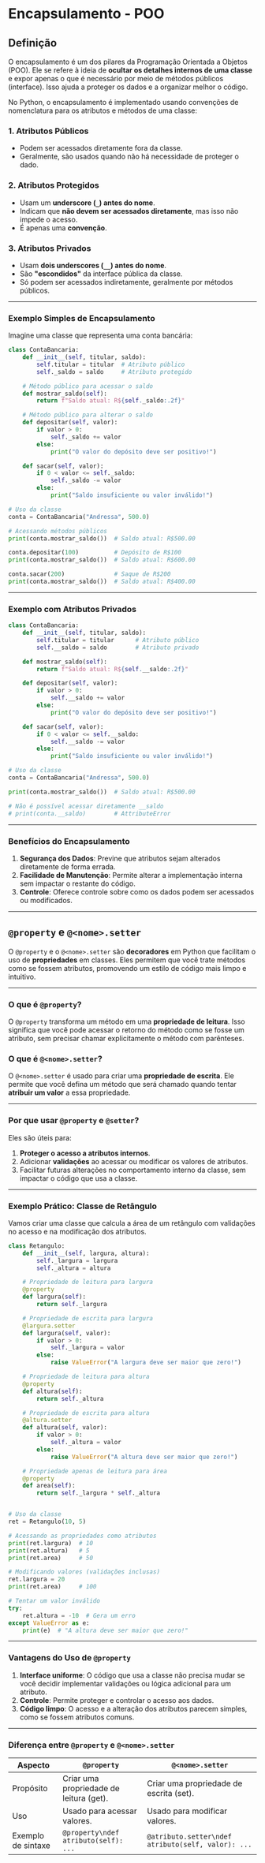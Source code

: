 # Encapsulamento - POO

## Definição

O encapsulamento é um dos pilares da Programação Orientada a Objetos (POO). Ele se refere à ideia de **ocultar os detalhes internos de uma classe** e expor apenas o que é necessário por meio de métodos públicos (interface). Isso ajuda a proteger os dados e a organizar melhor o código.

No Python, o encapsulamento é implementado usando convenções de nomenclatura para os atributos e métodos de uma classe:

### 1. **Atributos Públicos**

- Podem ser acessados diretamente fora da classe.
- Geralmente, são usados quando não há necessidade de proteger o dado.

### 2. **Atributos Protegidos**

- Usam um **underscore (`_`) antes do nome**.
- Indicam que **não devem ser acessados diretamente**, mas isso não impede o acesso.
- É apenas uma **convenção**.

### 3. **Atributos Privados**

- Usam **dois underscores (`__`) antes do nome**.
- São **"escondidos"** da interface pública da classe.
- Só podem ser acessados indiretamente, geralmente por métodos públicos.

---

### Exemplo Simples de Encapsulamento

Imagine uma classe que representa uma conta bancária:

```python
class ContaBancaria:
    def __init__(self, titular, saldo):
        self.titular = titular  # Atributo público
        self._saldo = saldo     # Atributo protegido

    # Método público para acessar o saldo
    def mostrar_saldo(self):
        return f"Saldo atual: R${self._saldo:.2f}"

    # Método público para alterar o saldo
    def depositar(self, valor):
        if valor > 0:
            self._saldo += valor
        else:
            print("O valor do depósito deve ser positivo!")

    def sacar(self, valor):
        if 0 < valor <= self._saldo:
            self._saldo -= valor
        else:
            print("Saldo insuficiente ou valor inválido!")

# Uso da classe
conta = ContaBancaria("Andressa", 500.0)

# Acessando métodos públicos
print(conta.mostrar_saldo())  # Saldo atual: R$500.00

conta.depositar(100)          # Depósito de R$100
print(conta.mostrar_saldo())  # Saldo atual: R$600.00

conta.sacar(200)              # Saque de R$200
print(conta.mostrar_saldo())  # Saldo atual: R$400.00
```

---

### Exemplo com Atributos Privados

```python
class ContaBancaria:
    def __init__(self, titular, saldo):
        self.titular = titular      # Atributo público
        self.__saldo = saldo        # Atributo privado

    def mostrar_saldo(self):
        return f"Saldo atual: R${self.__saldo:.2f}"

    def depositar(self, valor):
        if valor > 0:
            self.__saldo += valor
        else:
            print("O valor do depósito deve ser positivo!")

    def sacar(self, valor):
        if 0 < valor <= self.__saldo:
            self.__saldo -= valor
        else:
            print("Saldo insuficiente ou valor inválido!")

# Uso da classe
conta = ContaBancaria("Andressa", 500.0)

print(conta.mostrar_saldo())  # Saldo atual: R$500.00

# Não é possível acessar diretamente __saldo
# print(conta.__saldo)        # AttributeError
```

---

### Benefícios do Encapsulamento

1. **Segurança dos Dados**: Previne que atributos sejam alterados diretamente de forma errada.
2. **Facilidade de Manutenção**: Permite alterar a implementação interna sem impactar o restante do código.
3. **Controle**: Oferece controle sobre como os dados podem ser acessados ou modificados.

---

## `@property` e `@<nome>.setter`

O `@property` e o `@<nome>.setter` são **decoradores** em Python que facilitam o uso de **propriedades** em classes. Eles permitem que você trate métodos como se fossem atributos, promovendo um estilo de código mais limpo e intuitivo.

---

### **O que é `@property`?**

O `@property` transforma um método em uma **propriedade de leitura**. Isso significa que você pode acessar o retorno do método como se fosse um atributo, sem precisar chamar explicitamente o método com parênteses.

### **O que é `@<nome>.setter`?**

O `@<nome>.setter` é usado para criar uma **propriedade de escrita**. Ele permite que você defina um método que será chamado quando tentar **atribuir um valor** a essa propriedade.

---

### **Por que usar `@property` e `@setter`?**

Eles são úteis para:

1. **Proteger o acesso a atributos internos**.
2. Adicionar **validações** ao acessar ou modificar os valores de atributos.
3. Facilitar futuras alterações no comportamento interno da classe, sem impactar o código que usa a classe.

---

### **Exemplo Prático: Classe de Retângulo**

Vamos criar uma classe que calcula a área de um retângulo com validações no acesso e na modificação dos atributos.

```python
class Retangulo:
    def __init__(self, largura, altura):
        self._largura = largura
        self._altura = altura

    # Propriedade de leitura para largura
    @property
    def largura(self):
        return self._largura

    # Propriedade de escrita para largura
    @largura.setter
    def largura(self, valor):
        if valor > 0:
            self._largura = valor
        else:
            raise ValueError("A largura deve ser maior que zero!")

    # Propriedade de leitura para altura
    @property
    def altura(self):
        return self._altura

    # Propriedade de escrita para altura
    @altura.setter
    def altura(self, valor):
        if valor > 0:
            self._altura = valor
        else:
            raise ValueError("A altura deve ser maior que zero!")

    # Propriedade apenas de leitura para área
    @property
    def area(self):
        return self._largura * self._altura


# Uso da classe
ret = Retangulo(10, 5)

# Acessando as propriedades como atributos
print(ret.largura)  # 10
print(ret.altura)   # 5
print(ret.area)     # 50

# Modificando valores (validações inclusas)
ret.largura = 20
print(ret.area)     # 100

# Tentar um valor inválido
try:
    ret.altura = -10  # Gera um erro
except ValueError as e:
    print(e)  # "A altura deve ser maior que zero!"
```

---

### **Vantagens do Uso de `@property`**

1. **Interface uniforme**: O código que usa a classe não precisa mudar se você decidir implementar validações ou lógica adicional para um atributo.
2. **Controle**: Permite proteger e controlar o acesso aos dados.
3. **Código limpo**: O acesso e a alteração dos atributos parecem simples, como se fossem atributos comuns.

---

### Diferença entre `@property` e `@<nome>.setter`

| Aspecto              | `@property`                   | `@<nome>.setter`            |
|-----------------------|-------------------------------|-----------------------------|
| Propósito            | Criar uma propriedade de leitura (get). | Criar uma propriedade de escrita (set). |
| Uso                  | Usado para acessar valores.     | Usado para modificar valores. |
| Exemplo de sintaxe    | `@property\ndef atributo(self): ...` | `@atributo.setter\ndef atributo(self, valor): ...` |
